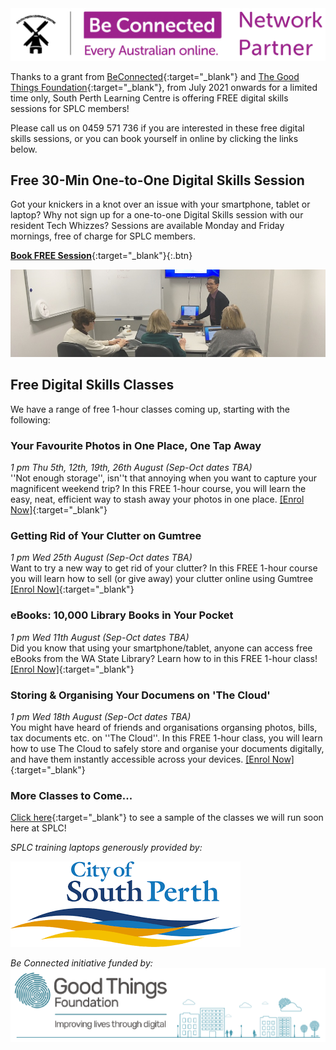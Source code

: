 <img class="img-responsive" src="../img/be_connected_network_partner_logo_1200x200_splc.png">

Thanks to a grant from [BeConnected](https://beconnected.esafety.gov.au/){:target="_blank"} and [The Good Things Foundation](https://www.goodthingsfoundation.org.au/what-we-do){:target="_blank"}, from July 2021 onwards for a limited time only, South Perth Learning Centre is offering FREE digital skills sessions for SPLC members!

Please call us on 0459 571 736 if you are interested in these free digital skills sessions, or you can book yourself in online by clicking the links below.

## Free 30-Min One-to-One Digital Skills Session 

Got your knickers in a knot over an issue with your smartphone, tablet or laptop? Why not sign up for a one-to-one Digital Skills session with our resident Tech Whizzes? Sessions are available Monday and Friday mornings, free of charge for SPLC members.

[**Book FREE Session**](https://calendly.com/splc-beconnected/digital-skills?month=2021-08){:target="_blank"}{:.btn}

<img class="img-responsive" src="../img/gumtree.jpg">

## Free Digital Skills Classes

We have a range of free 1-hour classes coming up, starting with the following:

### Your Favourite Photos in One Place, One Tap Away
*1 pm Thu 5th, 12th, 19th, 26th August (Sep-Oct dates TBA)*  
''Not enough storage'', isn''t that annoying when you want to capture your magnificent weekend trip? In this FREE 1-hour course, you will learn the easy, neat, efficient way to stash away your photos in one place. [[Enrol Now]](https://classmanager.com.au/cbin/admin.php?Action=courses&single_course_id=1406&organisation_name=splc&from=org_home){:target="_blank"}

### Getting Rid of Your Clutter on Gumtree
*1 pm Wed 25th August (Sep-Oct dates TBA)*  
Want to try a new way to get rid of your clutter? In this FREE 1-hour course you will learn how to sell (or give away) your clutter online using Gumtree [[Enrol Now]](https://classmanager.com.au/cbin/admin.php?Action=courses&single_course_id=1407&organisation_name=splc&from=org_home){:target="_blank"}

### eBooks: 10,000 Library Books in Your Pocket
*1 pm Wed 11th August (Sep-Oct dates TBA)*  
Did you know that using your smartphone/tablet, anyone can access free eBooks from the WA State Library? Learn how to in this FREE 1-hour class! [[Enrol Now]](https://classmanager.com.au/cbin/admin.php?Action=courses&single_course_id=1408&organisation_name=splc&from=org_home){:target="_blank"}

### Storing & Organising Your Documens on 'The Cloud'
*1 pm Wed 18th August (Sep-Oct dates TBA)*  
You might have heard of friends and organisations organsing photos, bills, tax documents etc. on ''The Cloud''. In this FREE 1-hour class, you will learn how to use The Cloud to safely store and organise your documents digitally, and have them instantly accessible across your devices. [[Enrol Now]](https://classmanager.com.au/cbin/admin.php?Action=courses&single_course_id=1409&organisation_name=splc&from=org_home){:target="_blank"}

### More Classes to Come...
[Click here](https://splc.org.au/about/blog/8-blog/20-splc-beconnected-course-survey-results){:target="_blank"} to see a sample of the classes we will run soon here at SPLC!

*SPLC training laptops generously provided by:*  
  
<img class="img-responsive" src="../img/logo_cosp.png">

*Be Connected initiative funded by:*  
<img class="img-responsive" src="../img/goodthingsfoundationlogocrop.png">
